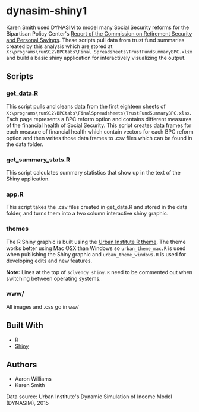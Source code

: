 # dynasim-shiny1

Karen Smith used DYNASIM to model many Social Security reforms for the Bipartisan Policy Center's [Report of the Commission on Retirement Security and Personal Savings](http://cdn.bipartisanpolicy.org/wp-content/uploads/2016/06/BPC-Retirement-Security-Report.pdf). These scripts pull data from trust fund summaries created by this analysis which are stored at `X:\programs\run912\BPCtabs\Final Spreadsheets\TrustFundSummaryBPC.xlsx` and build a basic shiny application for interactively visualizing the output.

## Scripts

### get_data.R

This script pulls and cleans data from the first eighteen sheets of `X:\programs\run912\BPCtabs\FinalSpreadsheets\TrustFundSummaryBPC.xlsx`. Each page represents a BPC reform option and contains different measures of the financial health of Social Security. This script creates data frames for each measure of financial health which contain vectors for each BPC reform option and then writes those data frames to .csv files which can be found in the data folder. 

### get_summary_stats.R

This script calculates summary statistics that show up in the text of the Shiny application. 

### app.R

This script takes the .csv files created in get_data.R and stored in the data folder, and turns them into a two column interactive shiny graphic.  

### themes

The R Shiny graphic is built using the [Urban Institute R theme](https://github.com/UrbanInstitute/urban_R_theme). The theme works better using Mac OSX than Windows so `urban_theme_mac.R` is used when publishing the Shiny graphic and `urban_theme_windows.R` is used for developing edits and new features. 

**Note:** Lines at the top of `solvency_shiny.R` need to be commented out when switching between operating systems. 

### www/

All images and .css go in `www/`

## Built With
* R
* [Shiny](https://shiny.rstudio.com/)

## Authors
* Aaron Williams
* Karen Smith

Data source: Urban Institute's Dynamic Simulation of Income Model (DYNASIM), 2015
